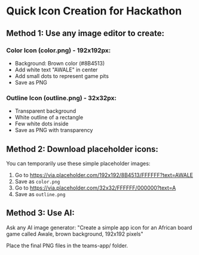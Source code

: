 ﻿# Quick Icon Creation for Hackathon

## Method 1: Use any image editor to create:

### Color Icon (color.png) - 192x192px:
- Background: Brown color (#8B4513)
- Add white text "AWALE" in center
- Add small dots to represent game pits
- Save as PNG

### Outline Icon (outline.png) - 32x32px:  
- Transparent background
- White outline of a rectangle
- Few white dots inside
- Save as PNG with transparency

## Method 2: Download placeholder icons:
You can temporarily use these simple placeholder images:

1. Go to https://via.placeholder.com/192x192/8B4513/FFFFFF?text=AWALE
2. Save as `color.png`
3. Go to https://via.placeholder.com/32x32/FFFFFF/000000?text=A
4. Save as `outline.png`

## Method 3: Use AI:
Ask any AI image generator:
"Create a simple app icon for an African board game called Awale, brown background, 192x192 pixels"

Place the final PNG files in the teams-app/ folder.